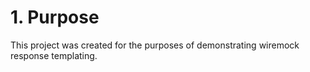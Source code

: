 # 1. Purpose

This project was created for the purposes of demonstrating wiremock response templating.
